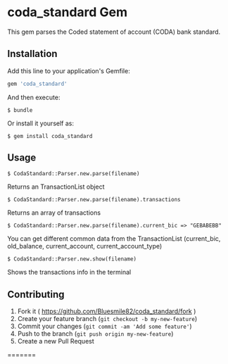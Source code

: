# coda_standard Gem

This gem parses the Coded statement of account (CODA) bank standard.
## Installation

Add this line to your application's Gemfile:

```ruby
gem 'coda_standard'
```

And then execute:

    $ bundle

Or install it yourself as:

    $ gem install coda_standard

## Usage

    $ CodaStandard::Parser.new.parse(filename)

Returns an TransactionList object

    $ CodaStandard::Parser.new.parse(filename).transactions

Returns an array of transactions

    $ CodaStandard::Parser.new.parse(filename).current_bic => "GEBABEBB"

You can get different common data from the TransactionList (current_bic, old_balance, current_account, current_account_type)

    $ CodaStandard::Parser.new.show(filename)

Shows the transactions info in the terminal

## Contributing

1. Fork it ( https://github.com/Bluesmile82/coda_standard/fork )
2. Create your feature branch (`git checkout -b my-new-feature`)
3. Commit your changes (`git commit -am 'Add some feature'`)
4. Push to the branch (`git push origin my-new-feature`)
5. Create a new Pull Request

=======
